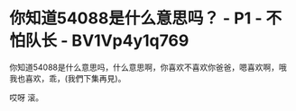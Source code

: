 # 你知道54088是什么意思吗？ - P1 - 不怕队长 - BV1Vp4y1q769

你知道54088是什么意思吗，什么意思啊，你喜欢不喜欢你爸爸，嗯喜欢啊，哦我也喜欢，乖，(我們下集再見)。

哎呀 滚。